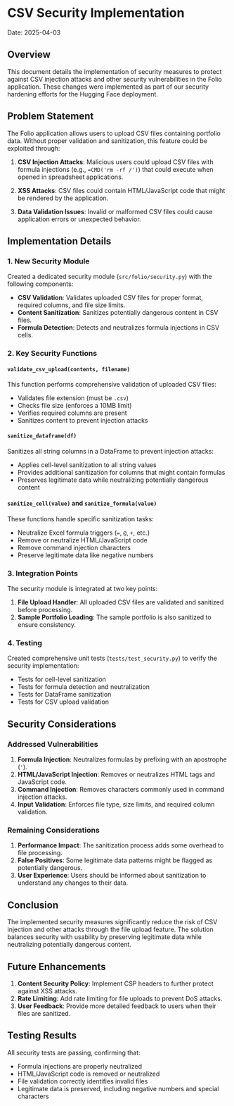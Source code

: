 # CSV Security Implementation

Date: 2025-04-03

## Overview

This document details the implementation of security measures to protect against CSV injection attacks and other security vulnerabilities in the Folio application. These changes were implemented as part of our security hardening efforts for the Hugging Face deployment.

## Problem Statement

The Folio application allows users to upload CSV files containing portfolio data. Without proper validation and sanitization, this feature could be exploited through:

1. **CSV Injection Attacks**: Malicious users could upload CSV files with formula injections (e.g., `=CMD('rm -rf /')`) that could execute when opened in spreadsheet applications.

2. **XSS Attacks**: CSV files could contain HTML/JavaScript code that might be rendered by the application.

3. **Data Validation Issues**: Invalid or malformed CSV files could cause application errors or unexpected behavior.

## Implementation Details

### 1. New Security Module

Created a dedicated security module (`src/folio/security.py`) with the following components:

- **CSV Validation**: Validates uploaded CSV files for proper format, required columns, and file size limits.
- **Content Sanitization**: Sanitizes potentially dangerous content in CSV files.
- **Formula Detection**: Detects and neutralizes formula injections in CSV cells.

### 2. Key Security Functions

#### `validate_csv_upload(contents, filename)`

This function performs comprehensive validation of uploaded CSV files:

- Validates file extension (must be `.csv`)
- Checks file size (enforces a 10MB limit)
- Verifies required columns are present
- Sanitizes content to prevent injection attacks

#### `sanitize_dataframe(df)`

Sanitizes all string columns in a DataFrame to prevent injection attacks:

- Applies cell-level sanitization to all string values
- Provides additional sanitization for columns that might contain formulas
- Preserves legitimate data while neutralizing potentially dangerous content

#### `sanitize_cell(value)` and `sanitize_formula(value)`

These functions handle specific sanitization tasks:

- Neutralize Excel formula triggers (`=`, `@`, `+`, etc.)
- Remove or neutralize HTML/JavaScript code
- Remove command injection characters
- Preserve legitimate data like negative numbers

### 3. Integration Points

The security module is integrated at two key points:

1. **File Upload Handler**: All uploaded CSV files are validated and sanitized before processing.
2. **Sample Portfolio Loading**: The sample portfolio is also sanitized to ensure consistency.

### 4. Testing

Created comprehensive unit tests (`tests/test_security.py`) to verify the security implementation:

- Tests for cell-level sanitization
- Tests for formula detection and neutralization
- Tests for DataFrame sanitization
- Tests for CSV upload validation

## Security Considerations

### Addressed Vulnerabilities

1. **Formula Injection**: Neutralizes formulas by prefixing with an apostrophe (`'`).
2. **HTML/JavaScript Injection**: Removes or neutralizes HTML tags and JavaScript code.
3. **Command Injection**: Removes characters commonly used in command injection attacks.
4. **Input Validation**: Enforces file type, size limits, and required column validation.

### Remaining Considerations

1. **Performance Impact**: The sanitization process adds some overhead to file processing.
2. **False Positives**: Some legitimate data patterns might be flagged as potentially dangerous.
3. **User Experience**: Users should be informed about sanitization to understand any changes to their data.

## Conclusion

The implemented security measures significantly reduce the risk of CSV injection and other attacks through the file upload feature. The solution balances security with usability by preserving legitimate data while neutralizing potentially dangerous content.

## Future Enhancements

1. **Content Security Policy**: Implement CSP headers to further protect against XSS attacks.
2. **Rate Limiting**: Add rate limiting for file uploads to prevent DoS attacks.
3. **User Feedback**: Provide more detailed feedback to users when their files are sanitized.

## Testing Results

All security tests are passing, confirming that:

- Formula injections are properly neutralized
- HTML/JavaScript code is removed or neutralized
- File validation correctly identifies invalid files
- Legitimate data is preserved, including negative numbers and special characters
